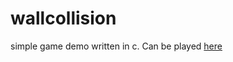 # wallcollision

simple game demo written in c. Can be played [here](https://wormregards.github.io/?id=wall_collision)
